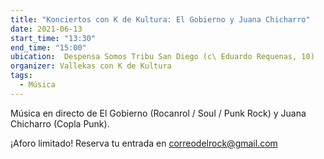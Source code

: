 ```yaml
---
title: "Konciertos con K de Kultura: El Gobierno y Juana Chicharro"
date: 2021-06-13
start_time: "13:30"
end_time: "15:00"
ubication:  Despensa Somos Tribu San Diego (c\ Eduardo Requenas, 10)
organizer: Vallekas con K de Kultura
tags:
  - Música
---
```

Música en directo de El Gobierno (Rocanrol / Soul / Punk Rock) y Juana Chicharro (Copla Punk).

¡Aforo limitado! Reserva tu entrada en correodelrock@gmail.com